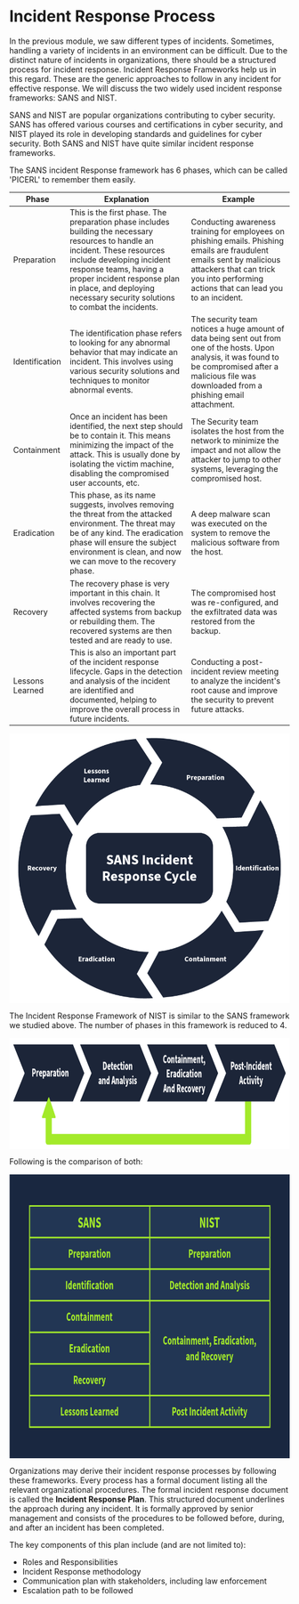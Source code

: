 # Incident Response Process

In the previous module, we saw different types of incidents. Sometimes, handling a variety of incidents in an environment can be difficult. Due to the distinct nature of incidents in organizations, there should be a structured process for incident response. Incident Response Frameworks help us in this regard. These are the generic approaches to follow in any incident for effective response. We will discuss the two widely used incident response frameworks: SANS and <span style="color: inherit;">NIST</span>.

SANS and <span style="color: inherit;">NIST</span> are popular organizations contributing to cyber security. SANS has offered various courses and certifications in cyber security, and <span style="color: inherit;">NIST</span> played its role in developing standards and guidelines for cyber security. Both SANS and <span style="color: inherit;">NIST</span> have quite similar incident response frameworks.

The SANS incident Response framework has 6 phases, which can be called 'PICERL' to remember them easily.

| Phase | Explanation | Example |
| --- | --- | --- |
| Preparation | This is the first phase. The preparation phase includes building the necessary resources to handle an incident. These resources include developing incident response teams, having a proper incident response plan in place, and deploying necessary security solutions to combat the incidents. | Conducting awareness training for employees on <span style="color: inherit;">phishing</span> emails. <span style="color: inherit;">Phishing</span> emails are fraudulent emails sent by malicious attackers that can trick you into performing actions that can lead you to an incident. |
| Identification | The identification phase refers to looking for any abnormal behavior that may indicate an incident. This involves using various security solutions and techniques to monitor abnormal events. | The security team notices a huge amount of data being sent out from one of the hosts. Upon analysis, it was found to be compromised after a malicious file was downloaded from a <span style="color: inherit;">phishing</span> email attachment. |
| Containment | Once an incident has been identified, the next step should be to contain it. This means minimizing the impact of the attack. This is usually done by isolating the victim machine, disabling the compromised user accounts, etc. | The Security team isolates the host from the network to minimize the impact and not allow the attacker to jump to other systems, leveraging the compromised host. |
| Eradication | This phase, as its name suggests, involves removing the threat from the attacked environment. The threat may be of any kind. The eradication phase will ensure the subject environment is clean, and now we can move to the recovery phase. | A deep malware scan was executed on the system to remove the malicious software from the host. |
| Recovery | The recovery phase is very important in this chain. It involves recovering the affected systems from backup or rebuilding them. The recovered systems are then tested and are ready to use. | The compromised host was re-configured, and the exfiltrated data was restored from the backup. |
| Lessons Learned | This is also an important part of the incident response lifecycle. Gaps in the detection and analysis of the incident are identified and documented, helping to improve the overall process in future incidents. | Conducting a post-incident review meeting to analyze the incident's root cause and improve the security to prevent future attacks. |

<img src="../../../_resources/6645aa8c024f7893371eb7ac-1718265.comuseruploads6645aa" alt="SANS Incident Response phases." class="jop-noMdConv" width="504" height="485" style="display: block; margin: 0 auto;">

The Incident Response Framework of <span style="color: inherit;">NIST</span> is similar to the SANS framework we studied above. The number of phases in this framework is reduced to 4.

<img src="../../../_resources/6645aa8c024f7893371eb7ac-1718268.comuseruploads6645aa" alt="NIST Incident Response phases." class="jop-noMdConv" width="868" height="200" style="display: block; margin: 0 auto;">

Following is the comparison of both:

<img src="../../../_resources/6645aa8c024f7893371eb7ac-1723217.png" class="jop-noMdConv" width="795" height="511" style="display: block; margin: 0 auto;">

Organizations may derive their incident response processes by following these frameworks. Every process has a formal document listing all the relevant organizational procedures. The formal incident response document is called the **Incident Response Plan**. This structured document underlines the approach during any incident. It is formally approved by senior management and consists of the procedures to be followed before, during, and after an incident has been completed.

The key components of this plan include (and are not limited to):

- Roles and Responsibilities
- Incident Response methodology
- Communication plan with stakeholders, including law enforcement
- Escalation path to be followed